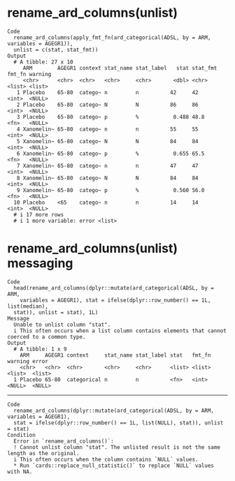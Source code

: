 # rename_ard_columns(unlist)

    Code
      rename_ard_columns(apply_fmt_fn(ard_categorical(ADSL, by = ARM, variables = AGEGR1)),
      unlist = c(stat, stat_fmt))
    Output
      # A tibble: 27 x 10
         ARM        AGEGR1 context stat_name stat_label   stat stat_fmt fmt_fn warning
         <chr>      <chr>  <chr>   <chr>     <chr>       <dbl> <chr>    <list> <list> 
       1 Placebo    65-80  catego~ n         n          42     42       <int>  <NULL> 
       2 Placebo    65-80  catego~ N         N          86     86       <int>  <NULL> 
       3 Placebo    65-80  catego~ p         %           0.488 48.8     <fn>   <NULL> 
       4 Xanomelin~ 65-80  catego~ n         n          55     55       <int>  <NULL> 
       5 Xanomelin~ 65-80  catego~ N         N          84     84       <int>  <NULL> 
       6 Xanomelin~ 65-80  catego~ p         %           0.655 65.5     <fn>   <NULL> 
       7 Xanomelin~ 65-80  catego~ n         n          47     47       <int>  <NULL> 
       8 Xanomelin~ 65-80  catego~ N         N          84     84       <int>  <NULL> 
       9 Xanomelin~ 65-80  catego~ p         %           0.560 56.0     <fn>   <NULL> 
      10 Placebo    <65    catego~ n         n          14     14       <int>  <NULL> 
      # i 17 more rows
      # i 1 more variable: error <list>

# rename_ard_columns(unlist) messaging

    Code
      head(rename_ard_columns(dplyr::mutate(ard_categorical(ADSL, by = ARM,
        variables = AGEGR1), stat = ifelse(dplyr::row_number() == 1L, list(median),
      stat)), unlist = stat), 1L)
    Message
      Unable to unlist column "stat".
      i This often occurs when a list column contains elements that cannot coerced to a common type.
    Output
      # A tibble: 1 x 9
        ARM     AGEGR1 context     stat_name stat_label stat   fmt_fn warning error 
        <chr>   <chr>  <chr>       <chr>     <chr>      <list> <list> <list>  <list>
      1 Placebo 65-80  categorical n         n          <fn>   <int>  <NULL>  <NULL>

---

    Code
      rename_ard_columns(dplyr::mutate(ard_categorical(ADSL, by = ARM, variables = AGEGR1),
      stat = ifelse(dplyr::row_number() == 1L, list(NULL), stat)), unlist = stat)
    Condition
      Error in `rename_ard_columns()`:
      ! Cannot unlist column "stat". The unlisted result is not the same length as the original.
      i This often occurs when the column contains `NULL` values.
      * Run `cards::replace_null_statistic()` to replace `NULL` values with NA.

